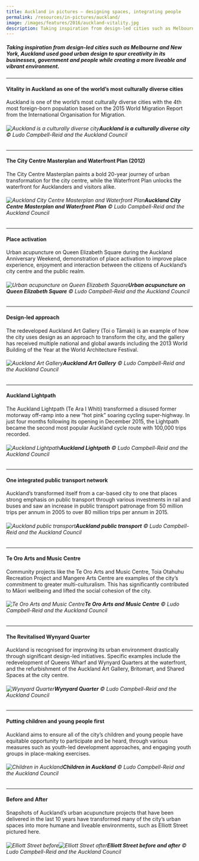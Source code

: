```yaml
---
title: Auckland in pictures — designing spaces, integrating people
permalink: /resources/in-pictures/auckland/
image: /images/features/2016/auckland-vitality.jpg
description: Taking inspiration from design-led cities such as Melbourne and New York, Auckland used good urban design to spur creativity in its businesses, government and people while creating a more liveable and vibrant environment.
---
```


##### Taking inspiration from design-led cities such as Melbourne and New York, Auckland used good urban design to spur creativity in its businesses, government and people while creating a more liveable and vibrant environment.

---

#### **Vitality in Auckland as one of the world’s most culturally diverse cities**

Auckland is one of the world’s most culturally diverse cities with the 4th most foreign-born population based on the 2015 World Migration Report from the International Organisation for Migration.

###### ![Auckland is a culturally diverse city](/images/features/2016/auckland-vitality.jpg/)**Auckland is a culturally diverse city** © Ludo Campbell-Reid and the Auckland Council

---

#### **The City Centre Masterplan and Waterfront Plan (2012)**

The City Centre Masterplan paints a bold 20-year journey of urban transformation for the city centre, while the Waterfront Plan unlocks the waterfront for Aucklanders and visitors alike.

###### ![Auckland City Centre Masterplan and Waterfront Plan](/images/features/2016/auckland-city-centre-masterplan.jpg/)**Auckland City Centre Masterplan and Waterfront Plan** © Ludo Campbell-Reid and the Auckland Council

---

#### **Place activation**

Urban acupuncture on Queen Elizabeth Square during the Auckland Anniversary Weekend, demonstration of place activation to improve place experience, enjoyment and interaction between the citizens of Auckland’s city centre and the public realm.

###### ![Urban acupuncture on Queen Elizabeth Square](/images/features/2016/auckland-place-activation.jpg/)**Urban acupuncture on Queen Elizabeth Square** © Ludo Campbell-Reid and the Auckland Council

---

#### **Design-led approach**

The redeveloped Auckland Art Gallery (Toi o Tāmaki) is an example of how the city uses design as an approach to transform the city, and the gallery has received multiple national and global awards including the 2013 World Building of the Year at the World Architecture Festival.

###### ![Auckland Art Gallery](/images/features/2016/auckland-art-gallery.jpg/)**Auckland Art Gallery** © Ludo Campbell-Reid and the Auckland Council

---

#### **Auckland Lightpath**

The Auckland Lightpath (Te Ara I Whiti) transformed a disused former motorway off-ramp into a new “hot pink” soaring cycling super-highway. In just four months following its opening in December 2015, the Lightpath became the second most popular Auckland cycle route with 100,000 trips recorded.

###### ![Auckland Lightpath](/images/features/2016/auckland-lightpath.jpg/)**Auckland Lightpath** © Ludo Campbell-Reid and the Auckland Council

---

#### **One integrated public transport network**

Auckland’s transformed itself from a car-based city to one that places strong emphasis on public transport through various investments in rail and buses and saw an increase in public transport patronage from 50 million trips per annum in 2005 to over 80 million trips per annum in 2015.

###### ![Auckland public transport](/images/features/2016/auckland-transport.jpg/)**Auckland public transport** © Ludo Campbell-Reid and the Auckland Council

---

#### **Te Oro Arts and Music Centre**

Community projects like the Te Oro Arts and Music Centre, Toia Otahuhu Recreation Project and Mangere Arts Centre are examples of the city’s commitment to greater multi-culturalism. This has significantly contributed to Māori wellbeing and lifted the social cohesion of the city.

###### ![Te Oro Arts and Music Centre](/images/features/2016/auckland-te-oro.jpg/)**Te Oro Arts and Music Centre** © Ludo Campbell-Reid and the Auckland Council

---

#### **The Revitalised Wynyard Quarter**

Auckland is recognised for improving its urban environment drastically through significant design-led initiatives. Specific examples include the redevelopment of Queens Wharf and Wynyard Quarters at the waterfront, and the refurbishment of the Auckland Art Gallery, Britomart, and Shared Spaces at the city centre.

###### ![Wynyard Quarter](/images/features/2016/wynyard-quarter.jpg/)**Wynyard Quarter** © Ludo Campbell-Reid and the Auckland Council

---

#### **Putting children and young people first**

Auckland aims to ensure all of the city’s children and young people have equitable opportunity to participate and be heard, through various measures such as youth-led development approaches, and engaging youth groups in place-making exercises.

###### ![Children in Auckland](/images/features/2016/auckland-children.jpg/)**Children in Auckland** © Ludo Campbell-Reid and the Auckland Council

---

#### **Before and After**

Snapshots of Auckland’s urban acupuncture projects that have been delivered in the last 10 years have transformed many of the city’s urban spaces into more humane and liveable environments, such as Elliott Street pictured here.

###### ![Elliott Street before](/images/features/2016/elliott-street-before.jpg/)![Elliott Street after](/images/features/2016/elliott-street-after.jpg/)**Elliott Street before and after** © Ludo Campbell-Reid and the Auckland Council
